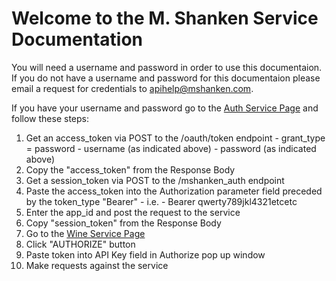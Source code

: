 # Welcome to the M. Shanken Service Documentation

You will need a username and password in order to use this documentaion. If you do not have a username and password for this documentaion please email a request for credentials to apihelp@mshanken.com.

If you have your username and password go to the [Auth Service Page](http://docs.mshanken.io/auth) and follow these steps:
  1. Get an access_token via POST to the /oauth/token endpoint
    - grant_type = password
    - username (as indicated above)
    - password (as indicated above)
  2. Copy the "access_token" from the Response Body
  3. Get a session_token via POST to the /mshanken_auth endpoint
  3. Paste the access_token into the Authorization parameter field preceded by the token_type "Bearer"
    - i.e. - Bearer qwerty789jkl4321etcetc
  4. Enter the app_id and post the request to the service
  5. Copy "session_token" from the Response Body
  6. Go to the [Wine Service Page](http://docs.mshanken.io/wine)
  7. Click "AUTHORIZE" button
  6. Paste token into API Key field in Authorize pop up window
  9. Make requests against the service

